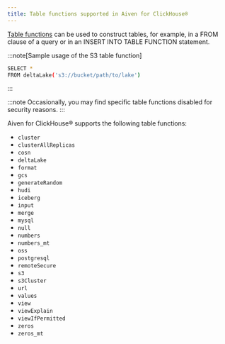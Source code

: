 ```yaml
---
title: Table functions supported in Aiven for ClickHouse®
---
```


[Table
functions](https://clickhouse.com/docs/en/sql-reference/table-functions)
can be used to construct tables, for example, in a FROM clause of a
query or in an INSERT INTO TABLE FUNCTION statement.

:::note[Sample usage of the S3 table function]
```bash
SELECT *
FROM deltaLake('s3://bucket/path/to/lake')
```
:::

:::note
Occasionally, you may find specific table functions disabled for
security reasons.
:::

Aiven for ClickHouse® supports the following table functions:

-   `cluster`
-   `clusterAllReplicas`
-   `cosn`
-   `deltaLake`
-   `format`
-   `gcs`
-   `generateRandom`
-   `hudi`
-   `iceberg`
-   `input`
-   `merge`
-   `mysql`
-   `null`
-   `numbers`
-   `numbers_mt`
-   `oss`
-   `postgresql`
-   `remoteSecure`
-   `s3`
-   `s3Cluster`
-   `url`
-   `values`
-   `view`
-   `viewExplain`
-   `viewIfPermitted`
-   `zeros`
-   `zeros_mt`
